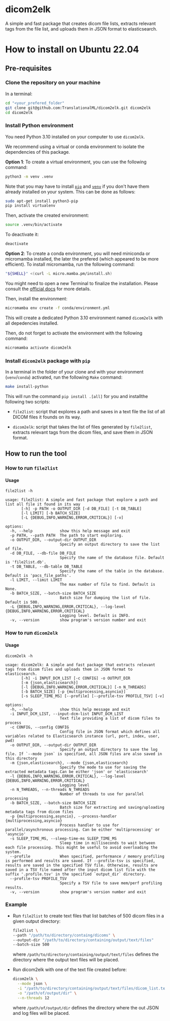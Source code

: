 # dicom2elk

A simple and fast package that creates dicom file lists, extracts relevant tags from the file list, and uploads them in JSON format to elasticsearch.

# How to install on Ubuntu 22.04

## Pre-requisites

### Clone the repository on your machine

In a terminal:

```bash
cd "<your_prefered_folder"
git clone git@github.com:TranslationalML/dicom2elk.git dicom2elk
cd dicom2elk
```

### Install Python environment

You need Python 3.10 installed on your computer to use `dicom2elk`.

We recommend using a virtual or conda environment to isolate the dependencies of this package. 

**Option 1**: To create a virtual environment, you can use the following command:

```bash
python3 -m venv .venv
```

Note that you may have to install [`pip`](https://pip.pypa.io/en/stable/) and [`venv`](https://docs.python.org/3/library/venv.html) if you don't have them already installed on your system. This can be done as follows:

```bash
sudo apt-get install python3-pip
pip install virtualenv
```

Then, activate the created environment:

```bash
source .venv/bin/activate
```

To deactivate it:

```bash
deactivate
```


**Option 2**: To create a conda environment, you will need miniconda or micromamba installed, the later the prefered (which appeared to be more efficient). To install micromamba, run the following command:

```bash
"${SHELL}" <(curl -L micro.mamba.pm/install.sh)
```

You might need to open a new Terminal to finalize the installation. Please consult the [official docs](https://mamba.readthedocs.io/en/latest/installation/micromamba-installation.html) for more details.

Then, install the environment:

```bash
micromamba env create -f conda/environment.yml
```

This will create a dedicated Python 3.10 environment named `dicom2elk` with all depedencies installed.

Then, do not forget to activate the environment with the following command:

```bash
micromamba activate dicom2elk
```

### Install `dicom2elk` package with `pip`

In a terminal in the folder of your clone and with your environment (`venv`/`conda`) activated, run the following `Make` command:

```bash
make install-python
```

This will run the command `pip install .[all]` for you and installthe following two scripts:

* `file2list`: script that explores a path and saves in a text file the list of all DICOM files it founds on its way. 

* `dicom2elk`: script that takes the list of files generated by `file2list`, extracts relevant tags from the dicom files, and save them in JSON format.

## How to run the tool

### How to run `file2list`

#### Usage

```output
file2list -h

usage: file2list: A simple and fast package that explore a path and list all file it found in its way 
       [-h] -p PATH -o OUTPUT_DIR [-d DB_FILE] [-t DB_TABLE]
       [-l LIMIT] [-b BATCH_SIZE]
       [-L {DEBUG,INFO,WARNING,ERROR,CRITICAL}] [-v]

options:
  -h, --help            show this help message and exit
  -p PATH, --path PATH  The path to start exploring.
  -o OUTPUT_DIR, --output-dir OUTPUT_DIR
                        Specify an output directory to save the list of file.
  -d DB_FILE, --db-file DB_FILE
                        Specify the name of the database file. Default is 'file2list.db'.
  -t DB_TABLE, --db-table DB_TABLE
                        Specify the name of the table in the database. Default is 'pacs_file_paths'.
  -l LIMIT, --limit LIMIT
                        The max number of file to find. Default is None.
  -b BATCH_SIZE, --batch-size BATCH_SIZE
                        Batch size for dumping the list of file. Default is 500.
  -L {DEBUG,INFO,WARNING,ERROR,CRITICAL}, --log-level {DEBUG,INFO,WARNING,ERROR,CRITICAL}
                        Logging level. Default is INFO.
  -v, --version         show program's version number and exit
```

### How to run `dicom2elk`

#### Usage

```output
dicom2elk -h

usage: dicom2elk: A simple and fast package that extracts relevant tags from dicom files and uploads them in JSON format to elasticsearch.
       [-h] -i INPUT_DCM_LIST [-c CONFIG] -o OUTPUT_DIR
       [-m {json,elasticsearch}]
       [-l {DEBUG,INFO,WARNING,ERROR,CRITICAL}] [-n N_THREADS]
       [-b BATCH_SIZE] [-p {multiprocessing,asyncio}]
       [-s SLEEP_TIME_MS] [--profile] [--profile-tsv PROFILE_TSV] [-v]

options:
  -h, --help            show this help message and exit
  -i INPUT_DCM_LIST, --input-dcm-list INPUT_DCM_LIST
                        Text file providing a list of dicom files to process
  -c CONFIG, --config CONFIG
                        Config file in JSON format which defines all variables related to Elasticsearch instance (url, port, index, user, pwd)
  -o OUTPUT_DIR, --output-dir OUTPUT_DIR
                        Specify an output directory to save the log file. If `--mode json` is specified, all JSON files are also saved in this directory
  -m {json,elasticsearch}, --mode {json,elasticsearch}
                        Specify the mode to use for saving the extracted metadata tags.Can be either 'json' or 'elasticsearch'
  -l {DEBUG,INFO,WARNING,ERROR,CRITICAL}, --log-level {DEBUG,INFO,WARNING,ERROR,CRITICAL}
                        Logging level
  -n N_THREADS, --n-threads N_THREADS
                        Number of threads to use for parallel processing
  -b BATCH_SIZE, --batch-size BATCH_SIZE
                        Batch size for extracting and saving/uploading metadata tags from dicom files
  -p {multiprocessing,asyncio}, --process-handler {multiprocessing,asyncio}
                        Process handler to use for parallel/asynchronous processing. Can be either 'multiprocessing' or 'asyncio'
  -s SLEEP_TIME_MS, --sleep-time-ms SLEEP_TIME_MS
                        Sleep time in milliseconds to wait between each file processing. This might be useful to avoid overloading the system.
  --profile             When specified, performance / memory profiling is performed and results are saved. If --profile-tsv is specified, results are saved in the specified TSV file. Otherwise, results are saved in a TSV file named after the input dicom list file with the suffix '.profile.tsv' in the specified `output_dir` directory.
  --profile-tsv PROFILE_TSV
                        Specify a TSV file to save mem/perf profiling results.
  -v, --version         show program's version number and exit
```

### Example

* Run `file2list`  to create text files that list batches of 500 dicom files in a given output directory:

  ```bash
  file2list \
  --path "/path/to/directory/containg/dicoms" \
  --output-dir "/path/to/directory/containing/output/text/files"
  --batch-size 500
  ```

  where `/path/to/directory/containing/output/text/files` defines the directory where the output text files will be placed.

* Run dicom2elk with one of the text file created before:
  
  ```bash
  dicom2elk \
    --mode json \
    -i "/path/to/directory/containing/output/text/files/dicom_list.txt" \
    -o "/path/of/output/dir" \
    --n-threads 12
  ```

  where `/path/of/output/dir` defines the directory where the out JSON and log files will be placed.
